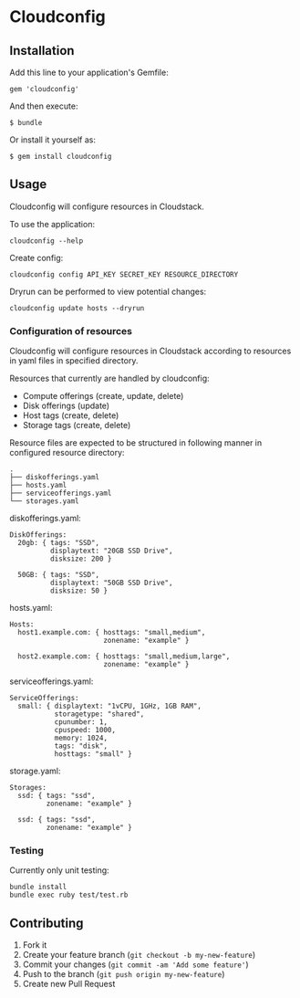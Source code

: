 # Cloudconfig

## Installation

Add this line to your application's Gemfile:

    gem 'cloudconfig'

And then execute:

    $ bundle

Or install it yourself as:

    $ gem install cloudconfig

## Usage

Cloudconfig will configure resources in Cloudstack.

To use the application:

    cloudconfig --help

Create config:

    cloudconfig config API_KEY SECRET_KEY RESOURCE_DIRECTORY

Dryrun can be performed to view potential changes:

    cloudconfig update hosts --dryrun

### Configuration of resources

Cloudconfig will configure resources in Cloudstack according to resources in yaml files in specified directory.

Resources that currently are handled by cloudconfig:

- Compute offerings (create, update, delete)
- Disk offerings (update)
- Host tags (create, delete)
- Storage tags (create, delete)

Resource files are expected to be structured in following manner in configured resource directory:

    .
    ├── diskofferings.yaml
    ├── hosts.yaml
    ├── serviceofferings.yaml
    └── storages.yaml

diskofferings.yaml:

    DiskOfferings:
      20gb: { tags: "SSD",
              displaytext: "20GB SSD Drive",
              disksize: 200 }

      50GB: { tags: "SSD",
              displaytext: "50GB SSD Drive",
              disksize: 50 }

hosts.yaml:

    Hosts:
      host1.example.com: { hosttags: "small,medium",
                           zonename: "example" }

      host2.example.com: { hosttags: "small,medium,large",
                           zonename: "example" }

serviceofferings.yaml:

    ServiceOfferings:
      small: { displaytext: "1vCPU, 1GHz, 1GB RAM",
               storagetype: "shared",
               cpunumber: 1,
               cpuspeed: 1000,
               memory: 1024,
               tags: "disk",
               hosttags: "small" }

storage.yaml:

    Storages:
      ssd: { tags: "ssd",
             zonename: "example" }

      ssd: { tags: "ssd",
             zonename: "example" }

### Testing

Currently only unit testing:

    bundle install
    bundle exec ruby test/test.rb

## Contributing

1. Fork it
2. Create your feature branch (`git checkout -b my-new-feature`)
3. Commit your changes (`git commit -am 'Add some feature'`)
4. Push to the branch (`git push origin my-new-feature`)
5. Create new Pull Request
